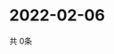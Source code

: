# 2022-02-06
  共 0条

  <!-- BEGIN -->
  <!-- 最后更新时间Sun Feb 06 2022 16:05:08 GMT+0000 (Coordinated Universal Time) -->
  
  <!-- END -->
  
  